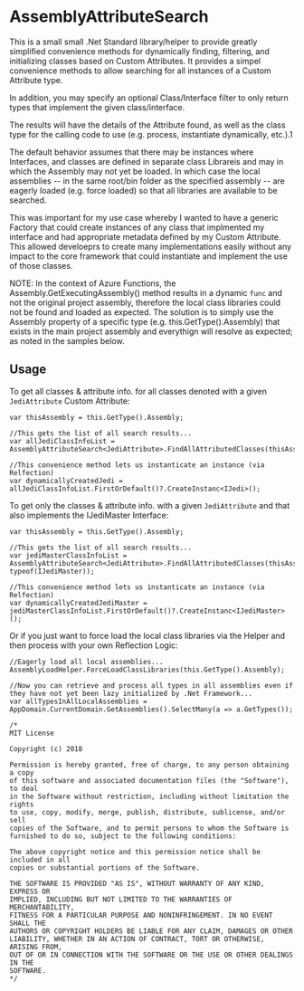 # AssemblyAttributeSearch
This is a small small .Net Standard library/helper to provide greatly simplified convenience methods for dynamically finding, filtering, 
and initializing classes based on Custom Attributes. It provides a simpel convenience methods to allow searching 
for all instances of a Custom Attribute type. 

In addition, you may specify an optional Class/Interface filter to only return types that implement the given class/interface.

The results will have the details of the Attribute found, as well as the class type for the calling code to use (e.g. process, instantiate dynamically, etc.).1

The default behavior assumes that there may be instances where Interfaces, and classes are defined in separate class Librareis and may
in which the Assembly may not yet be loaded. In which case the local assemblies -- in the same root/bin folder as the specified assembly --
are eagerly loaded (e.g. force loaded) so that all libraries are available to be searched.

This was important for my use case whereby I wanted to have a generic Factory that could create instances of any class that implmented
my interface and had appropriate metadata defined by my Custom Attribute.  This allowed develoeprs to create many implementations easily
without any impact to the core framework that could instantiate and implement the use of those classes.

NOTE: In the context of Azure Functions, the Assembly.GetExecutingAssembly() method results in a dynamic `func` and not the original
project assembly, therefore the local class libraries could not be found and loaded as expected.  The solution is to simply use 
the Assembly property of a specific type (e.g. this.GetType().Assembly) that exists in the main project assembly and everythign 
will resolve as expected; as noted in the samples below.
    
## Usage
To get all classes & attribute info. for all classes denoted with a given `JediAttribute` Custom Attribute:
```
var thisAssembly = this.GetType().Assembly;

//This gets the list of all search results...
var allJediClassInfoList = AssemblyAttributeSearch<JediAttribute>.FindAllAttributedClasses(thisAssembly);

//This convenience method lets us instanticate an instance (via Relfection)
var dynamicallyCreatedJedi = allJediClassInfoList.FirstOrDefault()?.CreateInstanc<IJedi>();
```

To get only the classes & attribute info. with a given `JediAttribute` and that also implements the IJediMaster Interface:
```
var thisAssembly = this.GetType().Assembly;

//This gets the list of all search results...
var jediMasterClassInfoList = AssemblyAttributeSearch<JediAttribute>.FindAllAttributedClasses(thisAssembly, typeof(IJediMaster));

//This convenience method lets us instanticate an instance (via Relfection)
var dynamicallyCreatedJediMaster = jediMasterClassInfoList.FirstOrDefault()?.CreateInstanc<IJediMaster>();
```

Or if you just want to force load the local class libraries via the Helper and then process with your own Reflection Logic:
```
//Eagerly load all local assemblies...
AssemblyLoadHelper.ForceLoadClassLibraries(this.GetType().Assembly);

//Now you can retrieve and process all types in all assemblies even if they have not yet been lazy initialized by .Net Framework...
var allTypesInAllLocalAssemblies = AppDomain.CurrentDomain.GetAssemblies().SelectMany(a => a.GetTypes());
```

```
/*
MIT License

Copyright (c) 2018

Permission is hereby granted, free of charge, to any person obtaining a copy
of this software and associated documentation files (the "Software"), to deal
in the Software without restriction, including without limitation the rights
to use, copy, modify, merge, publish, distribute, sublicense, and/or sell
copies of the Software, and to permit persons to whom the Software is
furnished to do so, subject to the following conditions:

The above copyright notice and this permission notice shall be included in all
copies or substantial portions of the Software.

THE SOFTWARE IS PROVIDED "AS IS", WITHOUT WARRANTY OF ANY KIND, EXPRESS OR
IMPLIED, INCLUDING BUT NOT LIMITED TO THE WARRANTIES OF MERCHANTABILITY,
FITNESS FOR A PARTICULAR PURPOSE AND NONINFRINGEMENT. IN NO EVENT SHALL THE
AUTHORS OR COPYRIGHT HOLDERS BE LIABLE FOR ANY CLAIM, DAMAGES OR OTHER
LIABILITY, WHETHER IN AN ACTION OF CONTRACT, TORT OR OTHERWISE, ARISING FROM,
OUT OF OR IN CONNECTION WITH THE SOFTWARE OR THE USE OR OTHER DEALINGS IN THE
SOFTWARE.
*/
```
